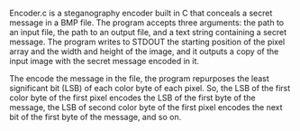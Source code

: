 Encoder.c is a steganography encoder built in C that conceals a secret message in a BMP file. The program accepts three arguments: the path to an input file, the path to an output file, and a text string containing a secret message. The program writes to STDOUT the starting position of the pixel array and the width and height of the image, and it outputs a copy of the input image with the secret message encoded in it.

The encode the message in the file, the program repurposes the least significant bit (LSB) of each color byte of each pixel. So, the LSB of the first color byte of the first pixel encodes the LSB of the first byte of the message, the LSB of second color byte of the first pixel encodes the next bit of the first byte of the message, and so on.
